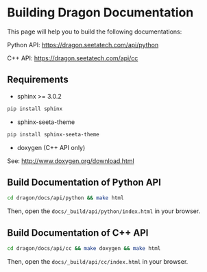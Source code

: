 Building Dragon Documentation
=============================

This page will help you to build the following documentations:

Python API: https://dragon.seetatech.com/api/python

C++ API: https://dragon.seetatech.com/api/cc

Requirements
------------

- sphinx >= 3.0.2

```bash
pip install sphinx
```

- sphinx-seeta-theme

```bash
pip install sphinx-seeta-theme
```

- doxygen (C++ API only)

See: http://www.doxygen.org/download.html

Build Documentation of Python API
---------------------------------

```bash
cd dragon/docs/api/python && make html
```

Then, open the ``docs/_build/api/python/index.html`` in your browser.

Build Documentation of C++ API
------------------------------

```bash
cd dragon/docs/api/cc && make doxygen && make html
```

Then, open the ``docs/_build/api/cc/index.html`` in your browser.
